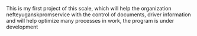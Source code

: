 This is my first project of this scale, which will help the organization nefteyuganskpromservice with the control of documents, driver information and will help optimize many processes in work, the program is under development
